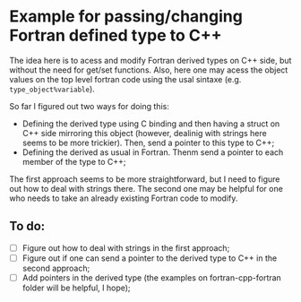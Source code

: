 #  Example for passing/changing Fortran defined type to C++

The idea here is to acess and modify Fortran derived types on C++ side, but without the need for get/set functions. Also, here one may acess the object values on the top level fortran code using the usal sintaxe (e.g. `type_object%variable`).

So far I figured out two ways for doing this:

 - Defining the derived type using C binding and then having a struct on C++ side mirroring this object (however, dealinig with strings here seems to be more trickier). Then, send a pointer to this type to C++;
 - Defining the derived as usual in Fortran. Thenm send a pointer to each member of the type to C++;

The first approach seems to be more straightforward, but I need to figure out how to deal with strings there. The second one may be helpful for one who needs to take an already existing Fortran code to modify.

## To do:

 - [ ] Figure out how to deal with strings in the first approach;
 - [ ] Figure out if one can send a pointer to the derived type to C++ in the second approach;
 - [ ] Add pointers in the derived type (the examples on fortran-cpp-fortran folder will be helpful, I hope);
